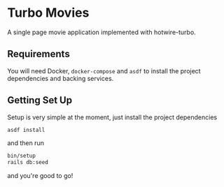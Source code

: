 # Turbo Movies

A single page movie application implemented with hotwire-turbo.

## Requirements

You will need Docker, `docker-compose` and `asdf` to install the project
dependencies and backing services.

## Getting Set Up

Setup is very simple at the moment, just install the project dependencies

```bash
asdf install
```

and then run

```bash
bin/setup
rails db:seed
```

and you're good to go!
